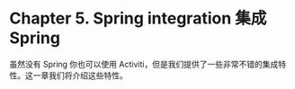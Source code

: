 Chapter 5. Spring integration 集成 Spring
=====================

虽然没有 Spring 你也可以使用 Activiti，但是我们提供了一些非常不错的集成特性。这一章我们将介绍这些特性。